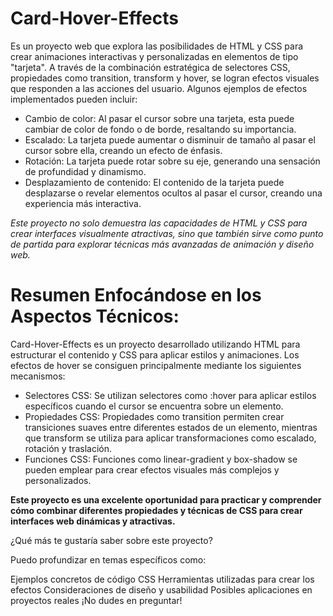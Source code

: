 
# Card-Hover-Effects 

Es un proyecto web que explora las posibilidades de HTML y CSS para crear animaciones interactivas y personalizadas en elementos de tipo "tarjeta". A través de la combinación estratégica de selectores CSS, propiedades como transition, transform y hover, se logran efectos visuales que responden a las acciones del usuario. Algunos ejemplos de efectos implementados pueden incluir:

+ Cambio de color: Al pasar el cursor sobre una tarjeta, esta puede cambiar de color de fondo o de borde, resaltando su importancia.
+ Escalado: La tarjeta puede aumentar o disminuir de tamaño al pasar el cursor sobre ella, creando un efecto de énfasis.
+ Rotación: La tarjeta puede rotar sobre su eje, generando una sensación de profundidad y dinamismo.
+ Desplazamiento de contenido: El contenido de la tarjeta puede desplazarse o revelar elementos ocultos al pasar el cursor, creando una experiencia más interactiva.


_Este proyecto no solo demuestra las capacidades de HTML y CSS para crear interfaces visualmente atractivas, sino que también sirve como punto de partida para explorar técnicas más avanzadas de animación y diseño web._

# Resumen Enfocándose en los Aspectos Técnicos:
Card-Hover-Effects es un proyecto desarrollado utilizando HTML para estructurar el contenido y CSS para aplicar estilos y animaciones. Los efectos de hover se consiguen principalmente mediante los siguientes mecanismos:

+ Selectores CSS: Se utilizan selectores como :hover para aplicar estilos específicos cuando el cursor se encuentra sobre un elemento.
+ Propiedades CSS: Propiedades como transition permiten crear transiciones suaves entre diferentes estados de un elemento, mientras que transform se utiliza para aplicar transformaciones como escalado, rotación y traslación.
+ Funciones CSS: Funciones como linear-gradient y box-shadow se pueden emplear para crear efectos visuales más complejos y personalizados.

 
**Este proyecto es una excelente oportunidad para practicar y comprender cómo combinar diferentes propiedades y técnicas de CSS para crear interfaces web dinámicas y atractivas.**

¿Qué más te gustaría saber sobre este proyecto?

Puedo profundizar en temas específicos como:

Ejemplos concretos de código CSS
Herramientas utilizadas para crear los efectos
Consideraciones de diseño y usabilidad
Posibles aplicaciones en proyectos reales
¡No dudes en preguntar!

